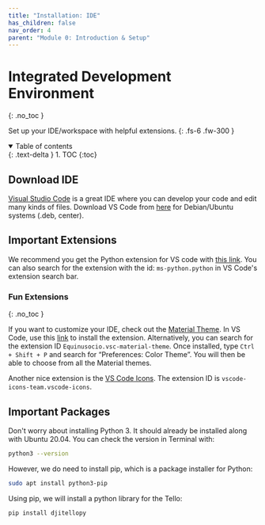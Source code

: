 ```yaml
---
title: "Installation: IDE"
has_children: false
nav_order: 4
parent: "Module 0: Introduction & Setup"
---
```


# Integrated Development Environment
{: .no_toc }

Set up your IDE/workspace with helpful extensions.
{: .fs-6 .fw-300 }

<details open markdown="block">
  <summary>
    Table of contents
  </summary>
  {: .text-delta }
1. TOC
{:toc}
</details>

## Download IDE

[Visual Studio Code](https://code.visualstudio.com/) is a great IDE where you can develop your code and edit many kinds of files. Download VS Code from [here](https://code.visualstudio.com/download) for Debian/Ubuntu systems (.deb, center).

## Important Extensions

We recommend you get the Python extension for VS code with [this link](https://marketplace.visualstudio.com/items?itemName=ms-python.python). You can also search for the extension with the id: `ms-python.python` in VS Code's extension search bar.

### Fun Extensions
{: .no_toc }

If you want to customize your IDE, check out the [Material Theme](https://material-theme.site/). In VS Code, use this [link](https://marketplace.visualstudio.com/items?itemName=Equinusocio.vsc-material-theme) to install the extension. Alternatively, you can search for the extension ID `Equinusocio.vsc-material-theme`. Once installed, type `Ctrl + Shift + P` and search for “Preferences: Color Theme”. You will then be able to choose from all the Material themes.

Another nice extension is the [VS Code Icons](https://marketplace.visualstudio.com/items?itemName=vscode-icons-team.vscode-icons). The extension ID is `vscode-icons-team.vscode-icons`.

## Important Packages

Don't worry about installing Python 3. It should already be installed along with Ubuntu 20.04. You can check the version in Terminal with:
```bash
python3 --version
```

However, we do need to install pip, which is a package installer for Python:
```bash
sudo apt install python3-pip
```

Using pip, we will install a python library for the Tello:
```bash
pip install djitellopy
```